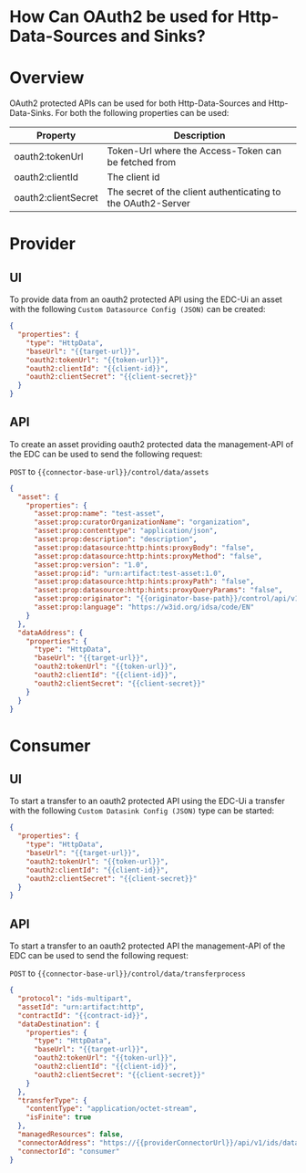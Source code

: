 How Can OAuth2 be used for Http-Data-Sources and Sinks?
========

Overview
========
OAuth2 protected APIs can be used for both Http-Data-Sources and Http-Data-Sinks. For both the
following properties can be used:

| Property            | Description                                                  |
|---------------------|--------------------------------------------------------------|
| oauth2:tokenUrl     | Token-Url where the Access-Token can be fetched from         |
| oauth2:clientId     | The client id                                                |
| oauth2:clientSecret | The secret of the client authenticating to the OAuth2-Server |

Provider
========

UI
--

To provide data from an oauth2 protected API using the EDC-Ui an asset with the
following `Custom Datasource Config (JSON)` can be created:

```json
{
  "properties": {
    "type": "HttpData",
    "baseUrl": "{{target-url}}",
    "oauth2:tokenUrl": "{{token-url}}",
    "oauth2:clientId": "{{client-id}}",
    "oauth2:clientSecret": "{{client-secret}}"
  }
}
```

API
---

To create an asset providing oauth2 protected data the management-API of the EDC can be used to send the
following request:

`POST` to `{{connector-base-url}}/control/data/assets`

```json
{
  "asset": {
    "properties": {
      "asset:prop:name": "test-asset",
      "asset:prop:curatorOrganizationName": "organization",
      "asset:prop:contenttype": "application/json",
      "asset:prop:description": "description",
      "asset:prop:datasource:http:hints:proxyBody": "false",
      "asset:prop:datasource:http:hints:proxyMethod": "false",
      "asset:prop:version": "1.0",
      "asset:prop:id": "urn:artifact:test-asset:1.0",
      "asset:prop:datasource:http:hints:proxyPath": "false",
      "asset:prop:datasource:http:hints:proxyQueryParams": "false",
      "asset:prop:originator": "{{originator-base-path}}/control/api/v1/ids/data",
      "asset:prop:language": "https://w3id.org/idsa/code/EN"
    }
  },
  "dataAddress": {
    "properties": {
      "type": "HttpData",
      "baseUrl": "{{target-url}}",
      "oauth2:tokenUrl": "{{token-url}}",
      "oauth2:clientId": "{{client-id}}",
      "oauth2:clientSecret": "{{client-secret}}"
    }
  }
}
```

Consumer
========

UI
--

To start a transfer to an oauth2 protected API using the EDC-Ui a transfer with the
following `Custom Datasink Config (JSON)` type can be started:

```json
{
  "properties": {
    "type": "HttpData",
    "baseUrl": "{{target-url}}",
    "oauth2:tokenUrl": "{{token-url}}",
    "oauth2:clientId": "{{client-id}}",
    "oauth2:clientSecret": "{{client-secret}}"
  }
}
```

API
---

To start a transfer to an oauth2 protected API the management-API of the EDC can be used to send the
following request:

`POST` to `{{connector-base-url}}/control/data/transferprocess`

```json
{
  "protocol": "ids-multipart",
  "assetId": "urn:artifact:http",
  "contractId": "{{contract-id}}",
  "dataDestination": {
    "properties": {
      "type": "HttpData",
      "baseUrl": "{{target-url}}",
      "oauth2:tokenUrl": "{{token-url}}",
      "oauth2:clientId": "{{client-id}}",
      "oauth2:clientSecret": "{{client-secret}}"
    }
  },
  "transferType": {
    "contentType": "application/octet-stream",
    "isFinite": true
  },
  "managedResources": false,
  "connectorAddress": "https://{{providerConnectorUrl}}/api/v1/ids/data",
  "connectorId": "consumer"
}
```
